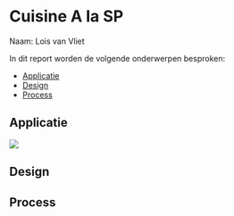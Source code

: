 # Cuisine A la SP

Naam: Lois van Vliet 


In dit report worden de volgende onderwerpen besproken:
* [Applicatie](#Applicatie)
* [Design](#Design)
* [Process](#Process)


## Applicatie


<img src="https://github.com/loisie123/Cuisine-Project/blob/master/doc/Datastructuur.paint">







## Design

## Process
